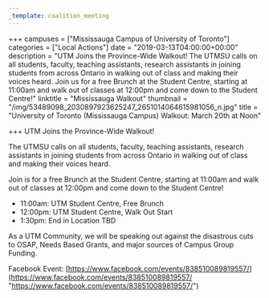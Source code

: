 ```yaml
---
_template: coalition_meeting
---
```





+++
campuses = ["Mississauga Campus of University of Toronto"]
categories = ["Local Actions"]
date = "2019-03-13T04:00:00+00:00"
description = "UTM Joins the Province-Wide Walkout! The UTMSU calls on all students, faculty, teaching assistants, research assistants in joining students from across Ontario in walking out of class and making their voices heard. Join us for a free Brunch at the Student Centre, starting at 11:00am and walk out of classes at 12:00pm and come down to the Student Centre!"
linktitle = "Mississauga Walkout"
thumbnail = "/img/53489098_2030897923625247_2651014064615981056_n.jpg"
title = "University of Toronto (Mississauga Campus) Walkout: March 20th at Noon"

+++
UTM Joins the Province-Wide Walkout!

The UTMSU calls on all students, faculty, teaching assistants, research assistants in joining students from across Ontario in walking out of class and making their voices heard.

Join is for a free Brunch at the Student Centre, starting at 11:00am and walk out of classes at 12:00pm and come down to the Student Centre!

- 11:00am: UTM Student Centre, Free Brunch
- 12:00pm: UTM Student Centre, Walk Out Start
- 1:30pm: End in Location TBD

As a UTM Community, we will be speaking out against the disastrous cuts to OSAP, Needs Based Grants, and major sources of Campus Group Funding.

Facebook Event: [https://www.facebook.com/events/838510089819557/](https://www.facebook.com/events/838510089819557/ "https://www.facebook.com/events/838510089819557/")
